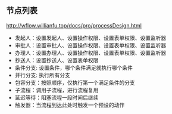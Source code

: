 ## 节点列表

http://wflow.willianfu.top/docs/pro/processDesign.html

- 发起人：设置发起人、设置操作权限、设置表单权限、设置监听器
- 审批人：设置审批人、设置操作权限、设置表单权限、设置监听器
- 办理人：设置办理人、设置操作权限、设置表单权限、设置监听器
- 抄送人：设置抄送人、设置表单权限
- 条件分支: 设置条件，哪个条件满足就执行哪个条件
- 并行分支: 执行所有分支
- 包容分支：按照顺序，仅执行第一个满足条件的分支
- 子流程：调用子流程，进行流程复用
- 延迟等待：阻塞流程一段时间后继续
- 触发器：当流程到达此处时触发一个预设的动作
